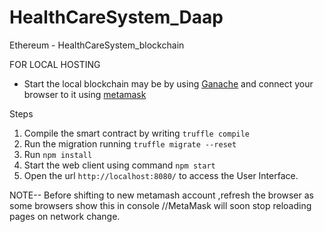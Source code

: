 # HealthCareSystem_Daap
 Ethereum - HealthCareSystem_blockchain

FOR LOCAL HOSTING

- Start the local blockchain may be by using [Ganache](https://www.trufflesuite.com/ganache ) and connect your browser to it using [metamask](https://chrome.google.com/webstore/detail/metamask/nkbihfbeogaeaoehlefnkodbefgpgknn?hl=en "Add its extension in chrome")

Steps
1. Compile the smart contract by writing `truffle compile`
2. Run the migration running `truffle migrate --reset`
3. Run `npm install`
4. Start the web client using command `npm start`
5. Open the url `http://localhost:8080/` to access the User Interface.


NOTE--  Before shifting to new metamash account ,refresh the browser as
        some browsers show this in console //MetaMask will soon stop reloading pages on network change.
